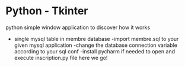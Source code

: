 # Python - Tkinter
python simple window application to discover how it works

- single mysql table in membre database
-import membre.sql to your given mysql application
-change the database connection variable according to your sql conf
-install pycharm if needed to open and execute inscription.py file
here we go! 
